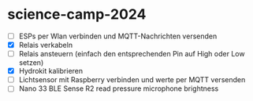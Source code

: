 # science-camp-2024

- [ ] ESPs per Wlan verbinden und MQTT-Nachrichten versenden 
- [x] Relais verkabeln
- [ ] Relais ansteuern (einfach den entsprechenden Pin auf High oder Low setzen)
- [X] Hydrokit kalibrieren
- [ ] Lichtsensor mit Raspberry verbinden und werte per MQTT versenden
- [ ] Nano 33 BLE Sense R2 read pressure microphone brightness